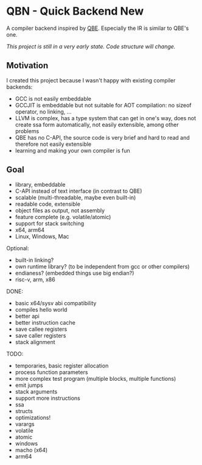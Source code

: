 
# QBN - Quick Backend New

A compiler backend inspired by [QBE](https://c9x.me/compile/). Especially the IR is similar
to QBE's one.

_This project is still in a very early state. Code structure will change._

## Motivation
I created this project because I wasn't happy with existing compiler backends:
- GCC is not easily embeddable
- GCCJIT is embeddable but not suitable for AOT compilation: no sizeof operator, no linking, ...
- LLVM is complex, has a type system that can get in one's way, does not create ssa form automatically, not easily
extensible, among other problems
- QBE has no C-API, the source code is very brief and hard to read and therefore not easily
extensible
- learning and making your own compiler is fun

## Goal
- library, embeddable
- C-API instead of text interface (in contrast to QBE)
- scalable (multi-threadable, maybe even built-in)
- readable code, extensible
- object files as output, not assembly
- feature complete (e.g. volatile/atomic)
- support for stack switching
- x64, arm64
- Linux, Windows, Mac

Optional:
- built-in linking?
- own runtime library? (to be independent from gcc or other compilers)
- endianess? (embedded things use big endian?)
- risc-v, arm, x86

DONE:
- basic x64/sysv abi compatibility
- compiles hello world
- better api
- better instruction cache
- save callee registers
- save caller registers
- stack alignment

TODO:
- temporaries, basic register allocation
- process function parameters
- more complex test program (multiple blocks, multiple functions)
- emit jumps
- stack arguments
- support more instructions
- ssa
- structs
- optimizations!
- varargs
- volatile
- atomic
- windows
- macho (x64)
- arm64
